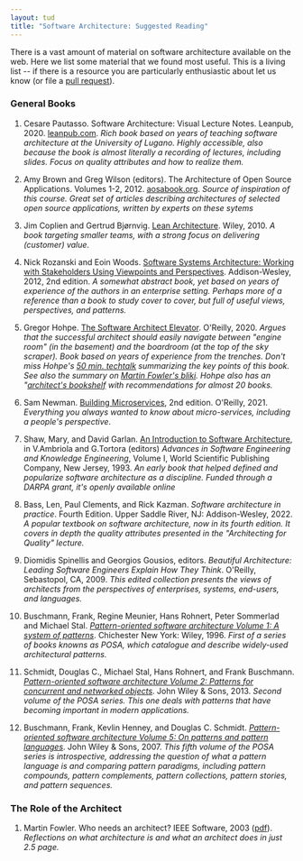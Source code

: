 ```yaml
---
layout: tud
title: "Software Architecture: Suggested Reading"
---
```


There is a vast amount of material on software architecture available on the web.
Here we list some material that we found most useful.
This is a living list -- if there is a resource you are particularly enthusiastic about let us know (or file a [pull request](https://github.com/SERG-Delft/delftswa)).

### General Books

1. Cesare Pautasso. Software Architecture: Visual Lecture Notes. Leanpub, 2020. [leanpub.com][cesare].
  _Rich book based on years of teaching software architecture at the University of Lugano. Highly accessible, also because the book is almost literally a recording of lectures, including slides. Focus on quality attributes and how to realize them._

1. Amy Brown and Greg Wilson (editors). The Architecture of Open Source Applications. Volumes 1-2, 2012. [aosabook.org][aosabook].
  _Source of inspiration of this course. Great set of articles describing architectures of selected open source applications, written by experts on these sytems_

1. Jim Coplien and Gertrud Bjørnvig. [Lean Architecture][lsa]. Wiley, 2010.
  _A book targeting smaller teams, with a strong focus on delivering (customer) value_.

1. Nick Rozanski and Eoin Woods. [Software Systems Architecture: Working with Stakeholders Using Viewpoints and Perspectives][views]. Addison-Wesley, 2012, 2nd edition.
  _A somewhat abstract book, yet based on years of experience of the authors in an enterprise setting. Perhaps more of a reference than a book to study cover to cover, but full of useful views, perspectives, and patterns._

1. Gregor Hohpe. [The Software Architect Elevator](https://architectelevator.com/book/). O'Reilly, 2020. _Argues that the successful architect should easily navigate between "engine room" (in the basement) and the boardroom (at the top of the sky scraper). Book based on years of experience from the trenches. Don't miss Hohpe's [50 min. techtalk](https://www.youtube.com/watch?v=Zq2VcRZmz78) summarizing the key points of this book. See also the summary on [Martin Fowler's bliki](https://martinfowler.com/articles/architect-elevator.html). Hohpe also has an "[architect's bookshelf](https://architectelevator.com/architecture/architect-bookshelf/) with recommendations for almost 20 books._

1. Sam Newman. [Building Microservices](https://samnewman.io/books/building_microservices_2nd_edition/), 2nd edition. O'Reilly, 2021. _Everything you always wanted to know about micro-services, including a people's perspective_.

1. Shaw, Mary, and David Garlan. [An Introduction to Software Architecture](https://userweb.cs.txstate.edu/~rp31/papers/intro_softarch.pdf), in V.Ambriola and G.Tortora (editors) _Advances in Software Engineering and Knowledge Engineering_, Volume I, World Scientific Publishing Company, New Jersey, 1993. _An early book that helped defined and popularize software architecture as a discipline. Funded through a DARPA grant, it's openly available online_

1. Bass, Len, Paul Clements, and Rick Kazman. _Software architecture in practice_. Fourth Edition.  Upper Saddle River, NJ: Addison-Wesley, 2022. _A popular textbook on software architecture, now in its fourth edition. It covers in depth the quality attributes presented in the "Architecting for Quality" lecture._

1. Diomidis Spinellis and Georgios Gousios, editors. _Beautiful Architecture: Leading Software Engineers Explain How They Think_. O'Reilly, Sebastopol, CA, 2009. _This edited collection presents the views of architects from the perspectives of enterprises, systems, end-users, and languages._

1. Buschmann, Frank, Regine Meunier, Hans Rohnert, Peter Sommerlad and Michael Stal. [_Pattern-oriented software architecture Volume 1: A system of patterns_](https://en.wikipedia.org/wiki/Pattern-Oriented_Software_Architecture#POSA1). Chichester New York: Wiley, 1996. _First of a series of books knowns as POSA, which catalogue and describe widely-used architectural patterns._

1. Schmidt, Douglas C., Michael Stal, Hans Rohnert, and Frank Buschmann. [_Pattern-oriented software architecture Volume 2: Patterns for concurrent and networked objects_](https://en.wikipedia.org/wiki/Pattern-Oriented_Software_Architecture#POSA2). John Wiley & Sons, 2013. _Second volume of the POSA series. This one deals with patterns that have becoming important in modern applications._

1. Buschmann, Frank, Kevlin Henney, and Douglas C. Schmidt. [_Pattern-oriented software architecture Volume 5: On patterns and pattern languages_](https://en.wikipedia.org/wiki/Pattern-Oriented_Software_Architecture#POSA5). John Wiley & Sons, 2007. _This fifth volume of the POSA series is introspective, addressing the question of what a pattern language is and comparing pattern paradigms, including pattern compounds, pattern complements, pattern collections, pattern stories, and pattern sequences._

### The Role of the Architect

1. Martin Fowler. Who needs an architect? IEEE Software, 2003 ([pdf](https://martinfowler.com/ieeeSoftware/whoNeedsArchitect.pdf)). _Reflections on what architecture is and what an architect does in just 2.5 page._



[aosabook]: http://aosabook.org/en/index.html
[lsa]: http://www.leansoftwarearchitecture.com/
[views]: https://www.viewpoints-and-perspectives.info/
[cesare]: https://leanpub.com/software-architecture/
